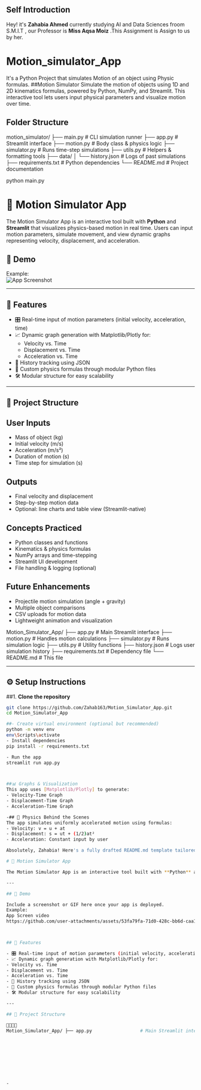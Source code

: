## Self Introduction 
Hey! it's **Zahabia Ahmed** currently studying AI and Data Sciences froom S.M.I.T , our Professor is **Miss Aqsa Moiz** .This Assignment is Assign to us by her.

 

# Motion_simulator_App
It's a Python Project that simulates Motion of an object using Physic formulas.
##Motion Simulator
Simulate the motion of objects using 1D and 2D kinematics formulas, powered by Python, NumPy, and Streamlit. This interactive tool lets users input physical parameters and visualize motion over time.


## Folder Structure
motion_simulator/
├── main.py              # CLI simulation runner
├── app.py               # Streamlit interface
├── motion.py            # Body class & physics logic
├── simulator.py         # Runs time-step simulations
├── utils.py             # Helpers & formatting tools
├── data/
│   └── history.json     # Logs of past simulations
├── requirements.txt     # Python dependencies
└── README.md            # Project documentation


python main.py
# 🚀 Motion Simulator App

The Motion Simulator App is an interactive tool built with **Python** and **Streamlit** that visualizes physics-based motion in real time. Users can input motion parameters, simulate movement, and view dynamic graphs representing velocity, displacement, and acceleration.


## 📸 Demo
  
Example:  
![App Screenshot](graph_placeholder.png)

---

## 🧠 Features

- 🎛 Real-time input of motion parameters (initial velocity, acceleration, time)
- 📈 Dynamic graph generation with Matplotlib/Plotly for:
  - Velocity vs. Time
  - Displacement vs. Time
  - Acceleration vs. Time
- 📁 History tracking using JSON
- 🧮 Custom physics formulas through modular Python files
- 🛠 Modular structure for easy scalability

---

## 📂 Project Structure


## User Inputs
- Mass of object (kg)
- Initial velocity (m/s)
- Acceleration (m/s²)
- Duration of motion (s)
- Time step for simulation (s)

## Outputs
- Final velocity and displacement
- Step-by-step motion data
- Optional: line charts and table view (Streamlit-native)

## Concepts Practiced
- Python classes and functions
- Kinematics & physics formulas
- NumPy arrays and time-stepping
- Streamlit UI development
- File handling & logging (optional)

## Future Enhancements
- Projectile motion simulation (angle + gravity)
- Multiple object comparisons
- CSV uploads for motion data
- Lightweight animation and visualization

Motion_Simulator_App/ ├── app.py                  # Main Streamlit interface ├── motion.py              # Handles motion calculations ├── simulator.py           # Runs simulation logic ├── utils.py               # Utility functions ├── history.json           # Logs user simulation history ├── requirements.txt       # Dependency file └── README.md              # This file

---

## ⚙️ Setup Instructions

##1. **Clone the repository**
   ```bash
   git clone https://github.com/Zahab163/Motion_Simulator_App.git
   cd Motion_Simulator_App

##- Create virtual environment (optional but recommended)
python -m venv env
env\Scripts\activate
- Install dependencies
pip install -r requirements.txt

- Run the app
streamlit run app.py



##📊 Graphs & Visualization
This app uses [Matplotlib/Plotly] to generate:
- Velocity-Time Graph
- Displacement-Time Graph
- Acceleration-Time Graph

-## 🧪 Physics Behind the Scenes
The app simulates uniformly accelerated motion using formulas:
- Velocity: v = u + at
- Displacement: s = ut + (1/2)at²
- Acceleration: Constant input by user

Absolutely, Zahabia! Here's a fully drafted README.md template tailored for your Motion Simulator app. I've structured it so you can plug in details easily, especially for sections like graphs or visual outputs. You can tweak and expand it as your project evolves.

# 🚀 Motion Simulator App

The Motion Simulator App is an interactive tool built with **Python** and **Streamlit** that visualizes physics-based motion in real time. Users can input motion parameters, simulate movement, and view dynamic graphs representing velocity, displacement, and acceleration.

---

## 📸 Demo

Include a screenshot or GIF here once your app is deployed.  
Example:  
App Screen video
https://github.com/user-attachments/assets/53fa79fa-71d0-428c-bb6d-caa1d13a8684



## 🧠 Features

- 🎛 Real-time input of motion parameters (initial velocity, acceleration, time)
- 📈 Dynamic graph generation with Matplotlib/Plotly for:
  - Velocity vs. Time
  - Displacement vs. Time
  - Acceleration vs. Time
- 📁 History tracking using JSON
- 🧮 Custom physics formulas through modular Python files
- 🛠 Modular structure for easy scalability

---

## 📂 Project Structure


Motion_Simulator_App/ ├── app.py                  # Main Streamlit interface ├── motion.py              # Handles motion calculations ├── simulator.py           # Runs simulation logic ├── utils.py               # Utility functions ├── history.json           # Logs user simulation history ├── requirements.txt       # Dependency file └── README.md              # This file









- 




